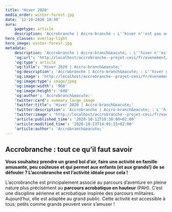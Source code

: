 ```yaml
---
title: 'Hiver 2020'
media_order: winter-forest.jpg
date: '12-10-2020 10:30'
aura:
    pagetype: article
    description: 'Accrobranche | Accro-branché : L''hiver n''est pas une saison pour l''accrobranche ! Chez Accro-branché, nous proposons diverses activités de pleine aires, pour tout âge, tout niveau.'
hero_classes: overlay-light
hero_image: winter-forest.jpg
metadata:
    description: 'Accrobranche | Accro-branch&eacute; : L''hiver n''est pas une saison pour l''accrobranche ! Chez Accro-branch&eacute;, nous proposons diverses activit&eacute;s de pleine aires, pour tout &acirc;ge, tout niveau.'
    'og:url': 'http://localhost/accrobranche--projet-cesi/fr/evenement/hiver-2020'
    'og:type': article
    'og:title': 'Hiver 2020 | Accro-branch&eacute;'
    'og:description': 'Accrobranche | Accro-branch&eacute; : L''hiver n''est pas une saison pour l''accrobranche ! Chez Accro-branch&eacute;, nous proposons diverses activit&eacute;s de pleine aires, pour tout &acirc;ge, tout niveau.'
    'og:image': 'http://localhost/accrobranche--projet-cesi/fr/evenement/hiver-2020/winter-forest.jpg'
    'og:image:type': image/jpeg
    'og:image:width': '960'
    'og:image:height': '640'
    'og:author': 'Accrobranch&eacute;'
    'twitter:card': summary_large_image
    'twitter:title': 'Hiver 2020 | Accro-branch&eacute;'
    'twitter:description': 'Accrobranche | Accro-branch&eacute; : L''hiver n''est pas une saison pour l''accrobranche ! Chez Accro-branch&eacute;, nous proposons diverses activit&eacute;s de pleine aires, pour tout &acirc;ge, tout niveau.'
    'twitter:image': 'http://localhost/accrobranche--projet-cesi/fr/evenement/hiver-2020/winter-forest.jpg'
    'article:published_time': '2020-10-12T10:30:00+02:00'
    'article:modified_time': '2020-10-23T14:05:15+02:00'
    'article:author': 'Accrobranch&eacute;'
---
```


## Accrobranche : tout ce qu’il faut savoir

**Vous souhaitez prendre un grand bol d’air, faire une activité en famille amusante, peu coûteuse et qui permet aux enfants (et aux grands!) de se défouler ? L’accrobranche est l’activité idéale pour cela !**

L’accrobranche est principalement associé au parcours d’aventure en pleine nature plus précisément au **parcours acrobatique en hauteur** (PAH). C’est une discipline aérienne et acrobatique inspirée des parcours militaires. Aujourd’hui, elle est adaptée au grand public. Cette activité est accessible à tous; petits comme grands peuvent venir s’amuser !